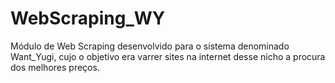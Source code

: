 # WebScraping_WY
Módulo de Web Scraping desenvolvido para o sistema denominado Want_Yugi, cujo o objetivo era varrer sites na internet desse nicho a procura dos melhores preços.
